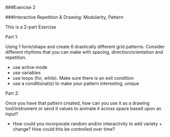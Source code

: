 ###Exercise 2

###Interactive Repetition & Drawing: Modularity, Pattern

 This is a 2-part Exercise



Part 1:

 Using 1 form/shape and create 6 drastically different grid patterns. Consider different rhythms that you can make with spacing, direction/orientation and repetition. 

 - use active mode
 - use variables
 - use loops (for, while). Make sure there is an exit condition
 - use a conditional(s) to make your pattern interesting, unique


Part 2:

Once you have that pattern created, how can you use it as a drawing tool/instrument or send it values to animate it across space based upon an input?

 - How could you incorporate random and/or interactivity to add variety + change? How could this be controlled over time?